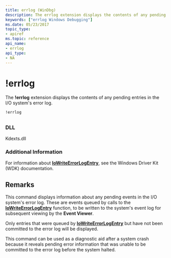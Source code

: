 ```yaml
---
title: errlog (WinDbg)
description: The errlog extension displays the contents of any pending entries in the I/O system's error log.
keywords: ["errlog Windows Debugging"]
ms.date: 05/23/2017
topic_type:
- apiref
ms.topic: reference
api_name:
- errlog
api_type:
- NA
---
```


# !errlog


The **!errlog** extension displays the contents of any pending entries in the I/O system's error log.

```dbgcmd
!errlog 
```

## <span id="ddk__errlog_dbg"></span><span id="DDK__ERRLOG_DBG"></span>


### DLL

Kdexts.dll

 

### Additional Information

For information about [**IoWriteErrorLogEntry**](/windows-hardware/drivers/ddi/ntifs/nf-ntifs-iowriteerrorlogentry), see the Windows Driver Kit (WDK) documentation.

## Remarks

This command displays information about any pending events in the I/O system's error log. These are events queued by calls to the [**IoWriteErrorLogEntry**](/windows-hardware/drivers/ddi/ntifs/nf-ntifs-iowriteerrorlogentry) function, to be written to the system's event log for subsequent viewing by the **Event Viewer**.

Only entries that were queued by [**IoWriteErrorLogEntry**](/windows-hardware/drivers/ddi/ntifs/nf-ntifs-iowriteerrorlogentry) but have not been committed to the error log will be displayed.

This command can be used as a diagnostic aid after a system crash because it reveals pending error information that was unable to be committed to the error log before the system halted.

 

